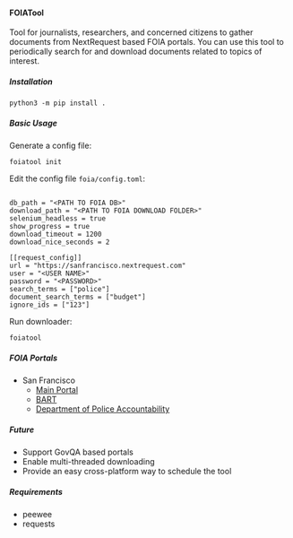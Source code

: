 #### FOIATool

Tool for journalists, researchers, and concerned citizens to gather documents from NextRequest based FOIA portals. You can use this tool to periodically search for and download documents related to topics of interest.

##### Installation

```
python3 -m pip install .
```

##### Basic Usage

Generate a config file:

```
foiatool init
```

Edit the config file `foia/config.toml`:

```

db_path = "<PATH TO FOIA DB>"
download_path = "<PATH TO FOIA DOWNLOAD FOLDER>"
selenium_headless = true
show_progress = true
download_timeout = 1200
download_nice_seconds = 2

[[request_config]]
url = "https://sanfrancisco.nextrequest.com"
user = "<USER NAME>"
password = "<PASSWORD>"
search_terms = ["police"]
document_search_terms = ["budget"]
ignore_ids = ["123"]
```

Run downloader:
```
foiatool 
```

##### FOIA Portals

- San Francisco
    - [Main Portal](https://sanfrancisco.nextrequest.com)
    - [BART](https://bart.nextrequest.com)
    - [Department of Police Accountability](https://sfdpa.nextrequest.com)


##### Future

- Support GovQA based portals
- Enable multi-threaded downloading
- Provide an easy cross-platform way to schedule the tool

##### Requirements

- peewee
- requests

